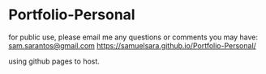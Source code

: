 # Portfolio-Personal
for public use, please email me any questions or comments you may have: sam.sarantos@gmail.com
https://samuelsara.github.io/Portfolio-Personal/


using github pages to host.

